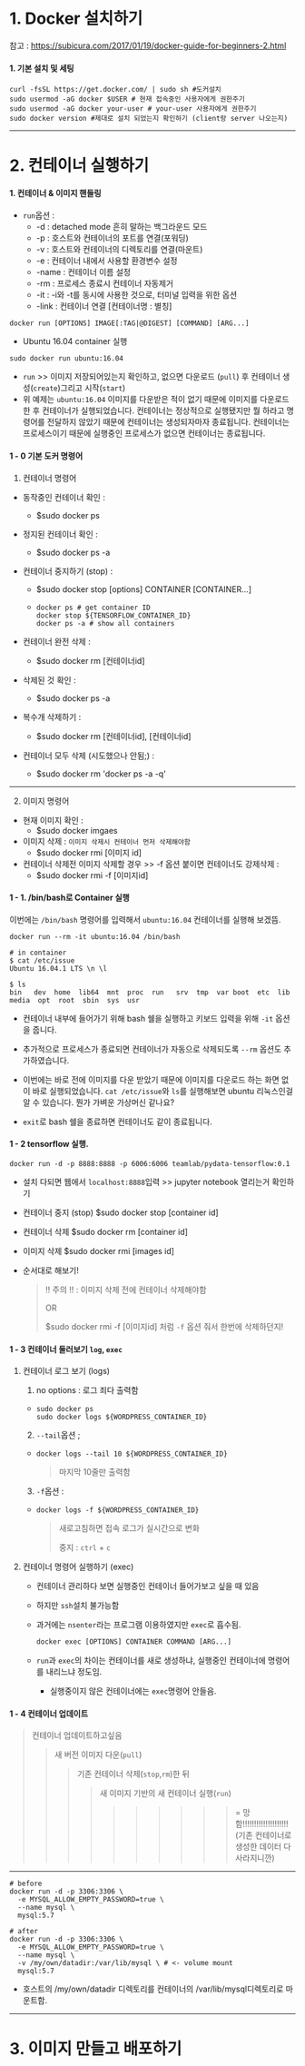# 1. Docker 설치하기



참고 : https://subicura.com/2017/01/19/docker-guide-for-beginners-2.html

#### 1. 기본 설치 및 세팅

```
curl -fsSL https://get.docker.com/ | sudo sh #도커설치
sudo usermod -aG docker $USER # 현재 접속중인 사용자에게 권한주기
sudo usermod -aG docker your-user # your-user 사용자에게 권한주기
sudo docker version #제대로 설치 되었는지 확인하기 (client랑 server 나오는지)
```

---

# 2. 컨테이너 실행하기

#### 1. 컨테이너 & 이미지 핸들링

- `run`옵션 :
  - -d : detached mode 흔히 말하는 백그라운드 모드 
  - -p : 호스트와 컨테이너의 포트를 연결(포워딩)
  - -v : 호스트와 컨테이너의 디렉토리를 연결(마운트)
  - -e : 컨테이너 내에서 사용할 환경변수 설정
  - -name : 컨테이너 이름 설정
  - -rm : 프로세스 종료시 컨테이너 자동제거
  - -it : -i와 -t를 동시에 사용한 것으로, 터미널 입력을 위한 옵션
  - -link : 컨테이너 연결 [컨테이너명 : 별칭]

```txt
docker run [OPTIONS] IMAGE[:TAG|@DIGEST] [COMMAND] [ARG...]
```

- Ubuntu 16.04 container 실행

```
sudo docker run ubuntu:16.04
```

- `run` >> 이미지 저장되어있는지 확인하고, 없으면 다운로드 (`pull`) 후 컨테이너 생성(`create`)그리고 시작(`start`)
- 위 예제는 `ubuntu:16.04` 이미지를 다운받은 적이 없기 때문에 이미지를 다운로드 한 후 컨테이너가 실행되었습니다. 컨테이너는 정상적으로 실행됐지만 뭘 하라고 명령어를 전달하지 않았기 때문에 컨테이너는 생성되자마자 종료됩니다. 컨테이너는 프로세스이기 때문에 실행중인 프로세스가 없으면 컨테이너는 종료됩니다.

#### 1 - 0 기본 도커 명령어

1. 컨테이너 명령어

- 동작중인 컨테이너 확인 : 

  - $sudo docker ps

- 정지된 컨테이너 확인 : 

  - $sudo docker ps -a

- 컨테이너 중지하기 (stop) : 

  - $sudo docker stop [options] CONTAINER [CONTAINER...]

  - ```
    docker ps # get container ID 
    docker stop ${TENSORFLOW_CONTAINER_ID} 
    docker ps -a # show all containers 
    ```

- 컨테이너 완전 삭제 : 

  - $sudo docker rm [컨테이너id]

- 삭제된 것 확인 : 

  - $sudo docker ps -a

- 복수개 삭제하기 : 

  - $sudo docker rm [컨테이너id], [컨테이너id]

- 컨테이너 모두 삭제 (시도했으나 안됨;) : 

  - $sudo docker rm 'docker ps -a -q'

---

2. 이미지 명령어

- 현재 이미지 확인  : 
  - $sudo docker imgaes
- 이미지 삭제 : `이미지 삭제시 컨테이너 먼저 삭제해야함`
  - $sudo docker rmi [이미지 id]
- 컨테이너 삭제전 이미지 삭제할 경우 >> -f 옵션 붙이면 컨테이너도 강제삭제 : 
  - $sudo docker rmi -f [이미지id]

#### 1 - 1. /bin/bash로 Container 실행

이번에는 `/bin/bash` 명령어를 입력해서 `ubuntu:16.04` 컨테이너를 실행해 보겠뜸.

```
docker run --rm -it ubuntu:16.04 /bin/bash  

# in container 
$ cat /etc/issue 
Ubuntu 16.04.1 LTS \n \l  

$ ls 
bin   dev  home  lib64  mnt  proc  run   srv  tmp  var boot  etc  lib  media  opt  root  sbin  sys  usr
```

- 컨테이너 내부에 들어가기 위해 bash 쉘을 실행하고 키보드 입력을 위해 `-it` 옵션을 줍니다. 

- 추가적으로 프로세스가 종료되면 컨테이너가 자동으로 삭제되도록 `--rm` 옵션도 추가하였습니다.

- 이번에는 바로 전에 이미지를 다운 받았기 때문에 이미지를 다운로드 하는 화면 없이 바로 실행되었습니다. `cat /etc/issue`와 `ls`를 실행해보면 ubuntu 리눅스인걸 알 수 있습니다. 뭔가 가벼운 가상머신 같나요?

- `exit`로 bash 쉘을 종료하면 컨테이너도 같이 종료됩니다.

#### 1 - 2 tensorflow 실행.

```
docker run -d -p 8888:8888 -p 6006:6006 teamlab/pydata-tensorflow:0.1 
```

- 설치 다되면 웹에서 `localhost:8888`입력 >> jupyter notebook 열리는거 확인하기

- 컨테이너 중지 (stop) $sudo docker stop [container id]

- 컨테이너 삭제 $sudo docker rm [container id]

- 이미지 삭제 $sudo docker rmi [images id]

- 순서대로 해보기! 

  > !! 주의 !! : 이미지 삭제 전에 컨테이너 삭제해야함
  >
  > OR
  >
  > $sudo docker rmi -f [이미지id] 처럼 `-f` 옵션 줘서 한번에 삭제하던지!

#### 1 - 3 컨테이너 둘러보기 `log`, `exec`

1. 컨테이너 로그 보기 (logs)

   1. no options : 로그 죄다 출력함

   - ```
     sudo docker ps 
     sudo docker logs ${WORDPRESS_CONTAINER_ID} 
     ```

   2. `--tail`옵션 ; 

   - ```
     docker logs --tail 10 ${WORDPRESS_CONTAINER_ID} 
     ```

     > 마지막 10줄만 출력함

   3. `-f`옵션 : 

   - ```
     docker logs -f ${WORDPRESS_CONTAINER_ID} 
     ```

     > 새로고침하면 접속 로그가 실시간으로 변화
     >
     > 중지 : `ctrl` + `c`

2. 컨테이너 명령어 실행하기 (exec)

   - 컨테이너 관리하다 보면 실행중인 컨테이너 들어가보고 싶을 때 있음

   - 하지만 `ssh`설치 불가능함

   - 과거에는 `nsenter`라는 프로그램 이용하였지만 `exec`로 흡수됨.

     ```txt
     docker exec [OPTIONS] CONTAINER COMMAND [ARG...]
     ```

   - `run`과 `exec`의 차이는 컨테이너를 새로 생성하냐, 실행중인 컨테이너에 명령어를 내리느냐 정도임.

     - 실행중이지 않은 컨테이너에는 `exec`명령어 안들음.



#### 1 - 4 컨테이너 업데이트

> 컨테이너 업데이트하고싶음
>
> > 새 버전 이미지 다운(`pull`)
> >
> > > 기존 컨테이너 삭제(`stop`,`rm`)한 뒤
> > >
> > > > 새 이미지 기반의 새 컨테이너 실행(`run`)
> > > >
> > > > > > > > > > = 망함!!!!!!!!!!!!!!!!!!!! (기존 컨테이너로 생성한 데이터 다 사라지니깐)

---

```
# before
docker run -d -p 3306:3306 \
  -e MYSQL_ALLOW_EMPTY_PASSWORD=true \
  --name mysql \
  mysql:5.7

# after
docker run -d -p 3306:3306 \
  -e MYSQL_ALLOW_EMPTY_PASSWORD=true \
  --name mysql \
  -v /my/own/datadir:/var/lib/mysql \ # <- volume mount
  mysql:5.7
```

- 호스트의 /my/own/datadir 디렉토리를 컨테이너의 /var/lib/mysql디렉토리로 마운트함.

---

# 3. 이미지 만들고 배포하기

